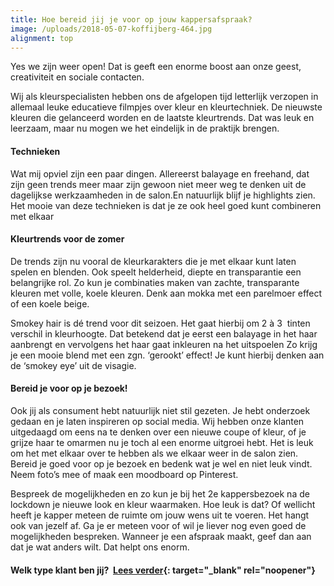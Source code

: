 ```yaml
---
title: Hoe bereid jij je voor op jouw kappersafspraak?
image: /uploads/2018-05-07-koffijberg-464.jpg
alignment: top
---
```

Yes we zijn weer open\! Dat is geeft een enorme boost aan onze geest, creativiteit en sociale contacten.

Wij als kleurspecialisten hebben ons de afgelopen tijd letterlijk verzopen in allemaal leuke educatieve filmpjes over kleur en kleurtechniek. De nieuwste kleuren die gelanceerd worden en de laatste kleurtrends. Dat was leuk en leerzaam, maar nu mogen we het eindelijk in de praktijk brengen.

#### Technieken

Wat mij opviel zijn een paar dingen. Allereerst balayage en freehand, dat zijn geen trends meer maar zijn gewoon niet meer weg te denken uit de dagelijkse werkzaamheden in de salon.En natuurlijk blijf je highlights zien. Het mooie van deze technieken is dat je ze ook heel goed kunt combineren met elkaar

#### Kleurtrends voor de zomer

De trends zijn nu vooral de kleurkarakters die je met elkaar kunt laten spelen en blenden. Ook speelt helderheid, diepte en transparantie een belangrijke rol. Zo kun je combinaties maken van zachte, transparante kleuren met volle, koele kleuren. Denk aan mokka met een parelmoer effect of een koele beige.

Smokey hair is dé trend voor dit seizoen. Het gaat hierbij om 2 &agrave; 3&nbsp; tinten verschil in kleurhoogte. Dat betekend dat je eerst een balayage in het haar aanbrengt en vervolgens het haar gaat inkleuren na het uitspoelen Zo krijg je een mooie blend met een zgn. ‘gerookt’ effect\! Je kunt hierbij denken aan de ‘smokey eye’ uit de visagie.

#### Bereid je voor op je bezoek\!

Ook jij als consument hebt natuurlijk niet stil gezeten. Je hebt onderzoek gedaan en je laten inspireren op social media. Wij hebben onze klanten uitgedaagd om eens na te denken over een nieuwe coupe of kleur, of je grijze haar te omarmen nu je toch al een enorme uitgroei hebt. Het is leuk om het met elkaar over te hebben als we elkaar weer in de salon zien. Bereid je goed voor op je bezoek en bedenk wat je wel en niet leuk vindt. Neem foto’s mee of maak een moodboard op Pinterest.

Bespreek de mogelijkheden en zo kun je bij het 2e kappersbezoek na de lockdown je nieuwe look en kleur waarmaken. Hoe leuk is dat? Of wellicht heeft je kapper meteen de ruimte om jouw wens uit te voeren. Het hangt ook van jezelf af. Ga je er meteen voor of wil je liever nog even goed de mogelijkheden bespreken. Wanneer je een afspraak maakt, geef dan aan dat je wat anders wilt. Dat helpt ons enorm.

#### Welk type klant ben jij?&nbsp; [Lees verder](https://www.wiewathaar.nl/hoe-bereid-jij-je-voor-op-jouw-kappersafspraak/){: target="_blank" rel="noopener"}
